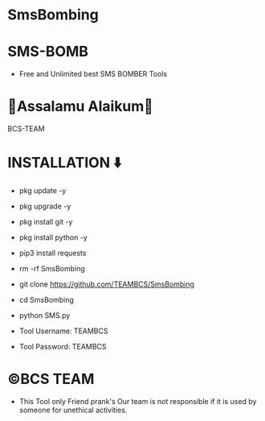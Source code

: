 # SmsBombing

# SMS-BOMB
* Free and Unlimited best SMS BOMBER Tools

# 🖤Assalamu Alaikum🖤
BCS-TEAM


# INSTALLATION ⬇️
* pkg update -y
* pkg upgrade -y
* pkg install git -y
* pkg install python -y
* pip3 install requests
* rm -rf SmsBombing
* git clone https://github.com/TEAMBCS/SmsBombing
* cd SmsBombing
* python SMS.py

* Tool Username: TEAMBCS
* Tool Password: TEAMBCS


# ©️BCS TEAM
* This Tool only Friend prank's Our team is not responsible if it is used by someone for unethical activities.
